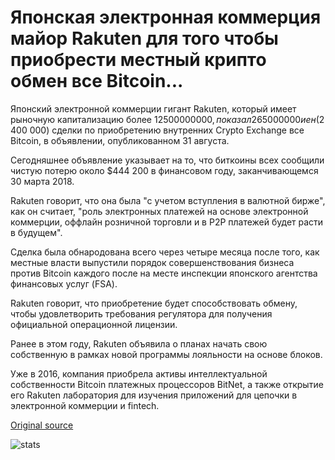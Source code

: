 # Японская электронная коммерция майор Rakuten для того чтобы приобрести местный крипто обмен все Bitcoin...

Японский электронной коммерции гигант Rakuten, который имеет рыночную капитализацию более $12 500 000 000, показал 265 000 000 иен ($2 400 000) сделки по приобретению внутренних Crypto Exchange все Bitcoin, в объявлении, опубликованном 31 августа.

Сегодняшнее объявление указывает на то, что биткоины всех сообщили чистую потерю около $444 200 в финансовом году, заканчивающемся 30 марта 2018.

Rakuten говорит, что она была "с учетом вступления в валютной бирже", как он считает, "роль электронных платежей на основе электронной коммерции, оффлайн розничной торговли и в P2P платежей будет расти в будущем".

Сделка была обнародована всего через четыре месяца после того, как местные власти выпустили порядок совершенствования бизнеса против Bitcoin каждого после на месте инспекции японского агентства финансовых услуг (FSA).

Rakuten говорит, что приобретение будет способствовать обмену, чтобы удовлетворить требования регулятора для получения официальной операционной лицензии.

Ранее в этом году, Rakuten объявила о планах начать свою собственную в рамках новой программы лояльности на основе блоков.

Уже в 2016, компания приобрела активы интеллектуальной собственности Bitcoin платежных процессоров BitNet, а также открытие его Rakuten лаборатория для изучения приложений для цепочки в электронной коммерции и fintech.

[Original source](https://cointelegraph.com/news/japanese-e-commerce-major-rakuten-to-acquire-local-crypto-exchange-everybodys-bitcoin)

![stats](https://c.statcounter.com/11760860/0/a89fa40b/1/ "stats")